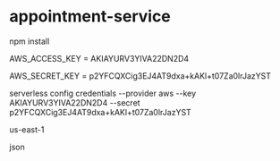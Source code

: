 # appointment-service

npm install

AWS_ACCESS_KEY = AKIAYURV3YIVA22DN2D4

AWS_SECRET_KEY = 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

serverless config credentials --provider aws --key AKIAYURV3YIVA22DN2D4 --secret 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

us-east-1

json